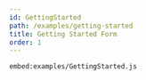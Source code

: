 ```yaml
---
id: GettingStarted
path: /examples/getting-started
title: Getting Started Form
order: 1
---
```


`embed:examples/GettingStarted.js`
